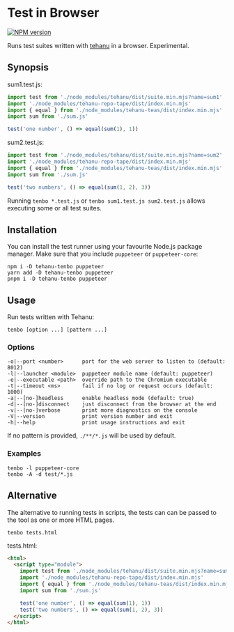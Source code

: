 # Test in Browser

[![NPM version](https://badge.fury.io/js/tehanu-tenbo.png)](http://badge.fury.io/js/tehanu-tenbo)

Runs test suites written with [tehanu] in a browser. Experimental.

## Synopsis

sum1.test.js:

```js
import test from './node_modules/tehanu/dist/suite.min.mjs?name=sum1'
import './node_modules/tehanu-repo-tape/dist/index.min.mjs'
import { equal } from './node_modules/tehanu-teas/dist/index.min.mjs'
import sum from './sum.js'

test('one number', () => equal(sum(1), 1))
```

sum2.test.js:

```js
import test from './node_modules/tehanu/dist/suite.min.mjs?name=sum2'
import './node_modules/tehanu-repo-tape/dist/index.min.mjs'
import { equal } from './node_modules/tehanu-teas/dist/index.min.mjs'
import sum from './sum.js'

test('two numbers', () => equal(sum(1, 2), 3))
```

Running `tenbo *.test.js` or `tenbo sum1.test.js sum2.test.js` allows executing some or all test suites.

## Installation

You can install the test runner using your favourite Node.js package manager. Make sure that you include `puppeteer` or `puppeteer-core`:

```
npm i -D tehanu-tenbo puppeteer
yarn add -D tehanu-tenbo puppeteer
pnpm i -D tehanu-tenbo puppeteer
```

## Usage

Run tests written with Tehanu:

    tenbo [option ...] [pattern ...]

### Options

    -o|--port <number>      port for the web server to listen to (default: 8012)
    -l|--launcher <module>  puppeteer module name (default: puppeteer)
    -e|--executable <path>  override path to the Chromium executable
    -t|--timeout <ms>       fail if no log or request occurs (default: 1000)
    -a|--[no-]headless      enable headless mode (default: true)
    -d|--[no-]disconnect    just disconnect from the browser at the end
    -v|--[no-]verbose       print more diagnostics on the console
    -V|--version            print version number and exit
    -h|--help               print usage instructions and exit

If no pattern is provided, `./**/*.js` will be used by default.

### Examples

    tenbo -l puppeteer-core
    tenbo -A -d test/*.js

## Alternative

The alternative to running tests in scripts, the tests can can be passed to the tool as one or more HTML pages.

    tenbo tests.html

tests.html:

```html
<html>
  <script type="module">
    import test from './node_modules/tehanu/dist/suite.min.mjs?name=sum1'
    import './node_modules/tehanu-repo-tape/dist/index.min.mjs'
    import { equal } from './node_modules/tehanu-teas/dist/index.min.mjs'
    import sum from './sum.js'

    test('one number', () => equal(sum(1), 1))
    test('two numbers', () => equal(sum(1, 2), 3))
  </script>
</html>
```

[tehanu]: https://www.npmjs.com/package/tehanu
